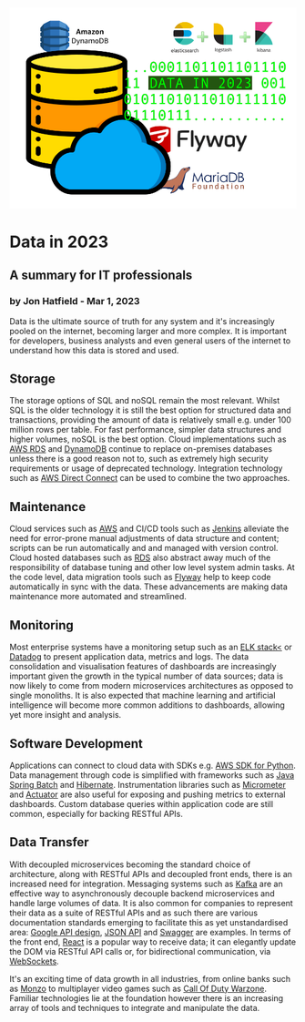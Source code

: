 ![data icons](../images/data-in-2023-icon.png)

# Data in 2023
## A summary for IT professionals
### by Jon Hatfield - Mar 1, 2023

Data is the ultimate source of truth for any system and it's increasingly pooled on the internet, 
becoming larger and more complex. It is important for developers, business analysts and even general 
users of the internet to understand how this data is stored and used.

## Storage

The storage options of SQL and noSQL remain the most relevant. Whilst SQL is the older technology it is 
still the best option for structured data and transactions, providing the amount of data is relatively 
small e.g. under 100 million rows per table. For fast performance, simpler data structures and higher 
volumes, noSQL is the best option. Cloud implementations such as
[AWS RDS](https://aws.amazon.com/rds)
and
[DynamoDB](https://aws.amazon.com/dynamodb/)
continue to
replace on-premises databases unless there is a good reason not to, such as extremely high security requirements 
or usage of deprecated technology. Integration technology such as
[AWS Direct Connect](https://aws.amazon.com/directconnect/)
can be used to combine the two approaches.

## Maintenance

Cloud services such as
[AWS](https://aws.amazon.com/)
and CI/CD tools such as
[Jenkins](https://www.jenkins.io/)
alleviate the need for error-prone manual adjustments of
data structure and content; scripts can be run automatically and and managed with version control. Cloud hosted 
databases such as
[RDS](https://aws.amazon.com/rds/)
also abstract away much of the responsibility of database tuning and other low level 
system admin tasks. At the code level, data migration tools such as
[Flyway](https://flywaydb.org/)
help to keep code automatically in sync with the data. These advancements are making data maintenance 
more automated and streamlined.

## Monitoring

Most enterprise systems have a monitoring setup such as an
[ELK stack<](https://www.elastic.co/what-is/elk-stack)
or
[Datadog](https://www.datadoghq.com/)
to present application data, metrics and logs. The data consolidation and visualisation features of dashboards are
increasingly important given the growth in the typical number of data sources; data is now likely to come from modern
microservices architectures as opposed to single monoliths. It is also expected that machine learning
and artificial intelligence will become more common additions to dashboards, allowing yet more insight and analysis.

## Software Development

Applications can connect to cloud data with SDKs e.g.
[AWS SDK for Python](https://aws.amazon.com/sdk-for-python/).
Data management through code is simplified with frameworks such as
[Java Spring Batch](https://spring.io/batch)
and
[Hibernate](https://hibernate.org/).
Instrumentation libraries such as
[Micrometer](https://micrometer.io/)
and
[Actuator](https://docs.spring.io/spring-boot/docs/current/reference/htmlsingle/#actuator)
are also useful for exposing and pushing metrics to external dashboards. Custom database queries within
application code are still common, especially for backing RESTful APIs.

## Data Transfer

With decoupled microservices becoming the standard choice of architecture, along with RESTful APIs and decoupled
front ends, there is an increased need for integration. Messaging systems such as
[Kafka](https://kafka.apache.org/)
are an effective way to asynchronously decouple backend microservices and handle large volumes of data. It is also common for companies 
to represent their data as a suite of RESTful APIs and as such there are various documentation standards emerging to
facilitate this as yet unstandardised area:
[Google API design](https://cloud.google.com/apis/design),
[JSON API](https://jsonapi.org/)
and
[Swagger](https://swagger.io/solutions/api-documentation/)
are examples. In terms of the front end,
[React](https://reactjs.org/)
is a popular way to receive data; it can elegantly update the DOM via RESTful API calls or, for bidirectional communication, via
[WebSockets](https://socket.io/).

It's an exciting time of data growth in all industries, from online banks such as
[Monzo](https://monzo.com/)
to multiplayer video games such as
[Call Of Duty Warzone](https://www.callofduty.com/uk/en/warzone).
Familiar technologies lie at the foundation however there is an 
increasing array of tools and techniques to integrate and manipulate the data.